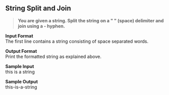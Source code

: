 ## String Split and Join
> **You are given a string. Split the string on a " " (space) delimiter and join using a - hyphen.<br/>**

**Input Format**<br/>
The first line contains a string consisting of space separated words.<br/>

**Output Format** <br/>
Print the formatted string as explained above.<br/>

**Sample Input**<br/>
this is a string<br/>

**Sample Output**<br/>
this-is-a-string